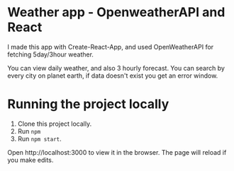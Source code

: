 # Weather app - OpenweatherAPI and React

I made this app with Create-React-App, and used OpenWeatherAPI for fetching 5day/3hour weather.

You can view daily weather, and also 3 hourly forecast. You can search by every city on planet earth, if data doesn't exist you get an error window.

# Running the project locally

<ol>
<li>Clone this project locally.</li>
<li>Run <code>npm</code install.</li>
  <li>Run <code>npm start</code>.</li>
</ol>
Open http://localhost:3000 to view it in the browser.
The page will reload if you make edits.
